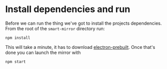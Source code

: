 # Install dependencies and run

Before we can run the thing we've got to install the projects dependencies. From the root of the `smart-mirror` directory run:
```
npm install
```

This will take a minute, it has to download [electron-prebuilt](https://github.com/mafintosh/electron-prebuilt). Once that's done you can launch the mirror with
```
npm start
```